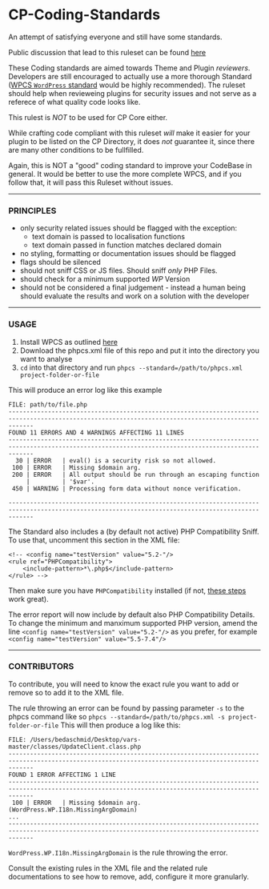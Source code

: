 # CP-Coding-Standards
An attempt of satisfying everyone and still have some standards.

Public discussion that lead to this ruleset can be found [here](https://forums.classicpress.net/t/adopt-wpcs-for-themes-and-plugin-directory/3755/)

These Coding standards are aimed towards Theme and Plugin _reviewers_.
Developers are still encouraged to actually use a more thorough Standard ([WPCS `WordPress` standard](https://github.com/WordPress/WordPress-Coding-Standards) would be highly recommended).
The ruleset should help when revieweing plugins for security issues and not serve as a referece of what quality code looks like.

This rulest is _NOT_ to be used for CP Core either.

While crafting code compliant with this ruleset _will_ make it easier for your plugin to be listed on the CP Directory, it does _not_ guarantee it, since there are many other conditions to be fullfilled.

Again, this is NOT a "good" coding standard to improve your CodeBase in general. 
It would be better to use the more complete WPCS, and if you follow that, it will pass this Ruleset without issues.

---

### PRINCIPLES
- only security related issues should be flagged with the exception:
    - text domain is passed to localisation functions
    - text domain passed in function matches declared domain
- no styling, formatting or documentation issues should be flagged
- flags should be silenced
- should not sniff CSS or JS files. Should sniff _only_ PHP Files.
- should check for a minimum supported _WP_ Version
- should not be considered a final judgement - instead a human being should evaluate the results and work on a solution with the developer

---

### USAGE

1. Install WPCS as outlined [here](https://github.com/WordPress/WordPress-Coding-Standards#installation)
2. Download the phpcs.xml file of this repo and put it into the directory you want to analyse
3. `cd` into that directory and run `phpcs --standard=/path/to/phpcs.xml project-folder-or-file`

This will produce an error log like this example 
```
FILE: path/to/file.php
---------------------------------------------------------------------------------------------------------------------------------------------------
FOUND 11 ERRORS AND 4 WARNINGS AFFECTING 11 LINES
---------------------------------------------------------------------------------------------------------------------------------------------------
  30 | ERROR   | eval() is a security risk so not allowed.
 100 | ERROR   | Missing $domain arg.
 200 | ERROR   | All output should be run through an escaping function
     |         | '$var'.
 450 | WARNING | Processing form data without nonce verification.

---------------------------------------------------------------------------------------------------------------------------------------------------
```

The Standard also includes a (by default not active) PHP Compatibility Sniff.
To use that, uncomment this section in the XML file:
```
<!-- <config name="testVersion" value="5.2-"/>
<rule ref="PHPCompatibility">
    <include-pattern>*\.php$</include-pattern>
</rule> -->
```
Then make sure you have `PHPCompatibility` installed (if not, [these steps](https://github.com/PHPCompatibility/PHPCompatibility#installation-via-a-git-check-out-to-an-arbitrary-directory-method-2) work great).

The error report will now include by default also PHP Compatibility Details.
To change the minimum and manximum supported PHP version, amend the line `<config name="testVersion" value="5.2-"/>` as you prefer, for example `<config name="testVersion" value="5.5-7.4"/>`

---

### CONTRIBUTORS

To contribute, you will need to know the exact rule you want to add or remove so to add it to the XML file.

The rule throwing an error can be found by passing parameter `-s` to the phpcs command like so 
`phpcs --standard=/path/to/phpcs.xml -s project-folder-or-file`
This will then produce a log like this:
```
FILE: /Users/bedaschmid/Desktop/vars-master/classes/UpdateClient.class.php
---------------------------------------------------------------------------------------------------------------------------------------------------
FOUND 1 ERROR AFFECTING 1 LINE
---------------------------------------------------------------------------------------------------------------------------------------------------
 100 | ERROR   | Missing $domain arg. (WordPress.WP.I18n.MissingArgDomain)
...
---------------------------------------------------------------------------------------------------------------------------------------------------
```
`WordPress.WP.I18n.MissingArgDomain` is the rule throwing the error. 

Consult the existing rules in the XML file and the related rule documentations to see how to remove, add, configure it more granularly.

